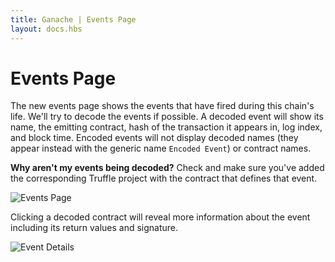 ```yaml
---
title: Ganache | Events Page
layout: docs.hbs
---
```

# Events Page

The new events page shows the events that have fired during this chain's life. We'll try to decode the events if possible. A decoded event will show its name, the emitting contract, hash of the transaction it appears in, log index, and block time. Encoded events will not display decoded names (they appear instead with the generic name `Encoded Event`) or contract names.

<p class="alert alert-warning">
<i class="far fa-exclamation-triangle"></i> <strong>Why aren't my events being decoded?</strong> Check and make sure you've added the corresponding Truffle project with the contract that defines that event.
</p>

![Events Page](/img/docs/ganache/v2-shared-seese/events.png)

Clicking a decoded contract will reveal more information about the event including its return values and signature.

![Event Details](/img/docs/ganache/v2-shared-seese/event-details.png)